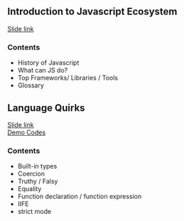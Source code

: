 ## Introduction to Javascript Ecosystem
[Slide link](https://slides.com/ozgunbal/javascript#/)
### Contents
- History of Javascript
- What can JS do?
- Top Frameworks/ Libraries / Tools
- Glossary

## Language Quirks
[Slide link](https://slides.com/ozgunbal/deck-5#/)  
[Demo Codes](https://github.com/ozgunbal/javascript-training/blob/master/week-1/code)

### Contents 
- Built-in types
- Coercion
- Truthy / Falsy
- Equality
- Function declaration / function expression
- IIFE
- strict mode 
 